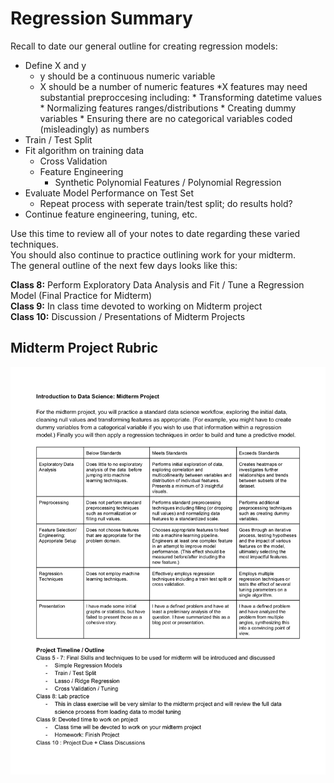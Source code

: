 
# Regression Summary

Recall to date our general outline for creating regression models:

* Define X and y
    * y should be a continuous numeric variable
    * X should be a number of numeric features
        *X features may need substantial preproccesing including:
            * Transforming datetime values
            * Normalizing features ranges/distributions
            * Creating dummy variables
            * Ensuring there are no categorical variables coded (misleadingly) as numbers
* Train / Test Split
* Fit algorithm on training data
    * Cross Validation
    * Feature Engineering
        * Synthetic Polynomial Features / Polynomial Regression
* Evaluate Model Performance on Test Set
    * Repeat process with seperate train/test split; do results hold?
* Continue feature engineering, tuning, etc.

Use this time to review all of your notes to date regarding these varied techniques.  
You should also continue to practice outlining work for your midterm.   
The general outline of the next few days looks like this:    
  
**Class 8:** Perform Exploratory Data Analysis and Fit / Tune a Regression Model (Final Practice for Midterm)  
**Class 9:** In class time devoted to working on Midterm project  
**Class 10:** Discussion / Presentations of Midterm Projects  



## Midterm Project Rubric

<img src='Midterm_Timeline_Rubric.jpg' width=550>


```python

```
